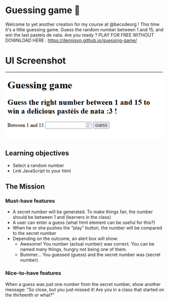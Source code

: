 # Guessing game 🤔

Welcome to yet another creation for my course at @becodeorg ! This time it's a little guessing game.
Guess the random number between 1 and 15, and win the last pasteis de nata. Are you ready ?
PLAY FOR FREE WITHOUT DOWNLOAD HERE : https://dennisvn.github.io/guessing-game/ 

# UI Screenshot
![Screenshot](https://github.com/DennisVN/guessing-game/blob/master/images/screenshott.png)

## Learning objectives
- Select a random number
- Link JavaScript to your html

## The Mission


### Must-have features
- A secret number will be generated. To make things fair, the number should be between 1 and (learners in the class)
- A user can enter a guess (what html element can be useful for this?)
- When he or she pushes the "play" button, the number will be compared to the secret number
- Depending on the outcome, an alert box will show:
    - Awesome! You number (actual number) was correct. You can be named many things, hungry not being one of them.
    - Bummer... You guessed (guess) and the secret number was (secret number).
    
### Nice-to-have features
When a guess was just one number from the secret number, show another message: "So close, but you just missed it! Are you in a class that started on the thirteenth or what?"
